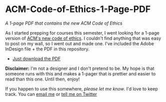 # ACM-Code-of-Ethics-1-Page-PDF
_A 1-page PDF that contains the new ACM Code of Ethics_

As I started prepping for courses this semester, I went looking for a 1-page version of [ACM's new code of ethics](https://www.acm.org/code-of-ethics). I couldn't find anything that was easy to post on my wall, so I went out and made one. I've included the Adobe InDesign file + the PDF in this repository. 

- [Just download the PDF](https://github.com/evanpeck/ACM-Code-of-Ethics-1-Page-PDF/raw/master/acm_ethics_1sheet.pdf)

**Disclaimer:** I'm not a designer and I don't pretend to be. My hope is that someone runs with this and makes a 1-pager that is prettier and easier to read than this one. Until then, enjoy!

If you happen to use this somewhere, _please let me know_. I'd love to keep track. You can [email me](mailto:evan.peck@bucknell.edu) or [tell me on Twitter](https://twitter.com/EvanMPeck)
